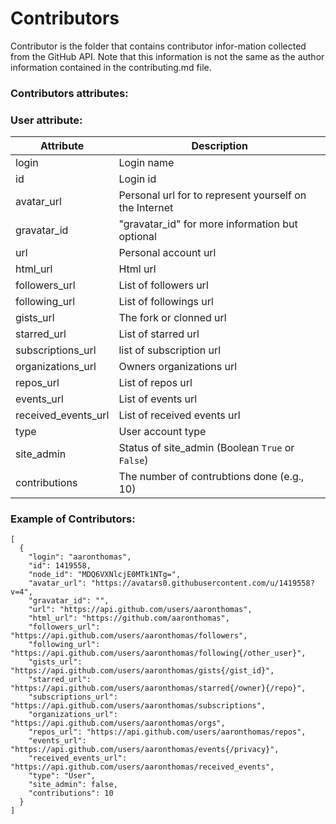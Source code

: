 # Contributors
Contributor is the folder that contains contributor infor-mation  collected  from  the  GitHub  API.  Note  that  this information  is  not  the  same  as  the  author  information contained in the contributing.md file.

### Contributors attributes:
### User attribute:
|Attribute|Description|
|---------|-----------|
|login| Login name|
|id| Login id|
|avatar_url| Personal url for to represent yourself on the Internet|
|gravatar_id| "gravatar_id" for more information but optional|
|url| Personal account url|
|html_url| Html url|
|followers_url| List of followers url|
|following_url| List of followings url|
|gists_url| The fork or clonned url|
|starred_url| List of starred url|
|subscriptions_url| list of subscription url|
|organizations_url| Owners organizations url|
|repos_url| List of repos url|
|events_url| List of events url|
|received_events_url| List of received events url|
|type| User account type|
|site_admin| Status of site_admin (Boolean `True` or `False`)|
|contributions| The number of contrubtions done (e.g., 10)|


### Example of Contributors:
```
[
  {
    "login": "aaronthomas",
    "id": 1419558,
    "node_id": "MDQ6VXNlcjE0MTk1NTg=",
    "avatar_url": "https://avatars0.githubusercontent.com/u/1419558?v=4",
    "gravatar_id": "",
    "url": "https://api.github.com/users/aaronthomas",
    "html_url": "https://github.com/aaronthomas",
    "followers_url": "https://api.github.com/users/aaronthomas/followers",
    "following_url": "https://api.github.com/users/aaronthomas/following{/other_user}",
    "gists_url": "https://api.github.com/users/aaronthomas/gists{/gist_id}",
    "starred_url": "https://api.github.com/users/aaronthomas/starred{/owner}{/repo}",
    "subscriptions_url": "https://api.github.com/users/aaronthomas/subscriptions",
    "organizations_url": "https://api.github.com/users/aaronthomas/orgs",
    "repos_url": "https://api.github.com/users/aaronthomas/repos",
    "events_url": "https://api.github.com/users/aaronthomas/events{/privacy}",
    "received_events_url": "https://api.github.com/users/aaronthomas/received_events",
    "type": "User",
    "site_admin": false,
    "contributions": 10
  }
]

```
